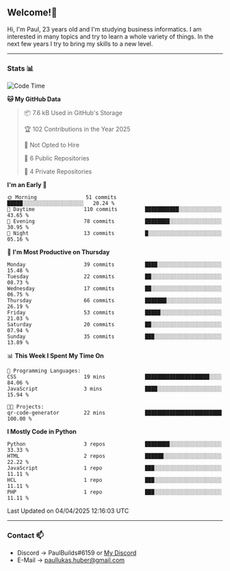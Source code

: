 ## Welcome!👋

Hi, I'm Paul, 23 years old and I'm studying business informatics. I am interested in many topics and try to learn a whole variety of things. In the next few years I try to bring my skills to a new level.

---
### Stats 📊

<!--START_SECTION:waka-->
![Code Time](http://img.shields.io/badge/Code%20Time-116%20hrs%209%20mins-blue)

**🐱 My GitHub Data** 

> 📦 7.6 kB Used in GitHub's Storage 
 > 
> 🏆 102 Contributions in the Year 2025
 > 
> 🚫 Not Opted to Hire
 > 
> 📜 6 Public Repositories 
 > 
> 🔑 4 Private Repositories 
 > 
**I'm an Early 🐤** 

```text
🌞 Morning                51 commits          █████░░░░░░░░░░░░░░░░░░░░   20.24 % 
🌆 Daytime                110 commits         ███████████░░░░░░░░░░░░░░   43.65 % 
🌃 Evening                78 commits          ████████░░░░░░░░░░░░░░░░░   30.95 % 
🌙 Night                  13 commits          █░░░░░░░░░░░░░░░░░░░░░░░░   05.16 % 
```
📅 **I'm Most Productive on Thursday** 

```text
Monday                   39 commits          ████░░░░░░░░░░░░░░░░░░░░░   15.48 % 
Tuesday                  22 commits          ██░░░░░░░░░░░░░░░░░░░░░░░   08.73 % 
Wednesday                17 commits          ██░░░░░░░░░░░░░░░░░░░░░░░   06.75 % 
Thursday                 66 commits          ███████░░░░░░░░░░░░░░░░░░   26.19 % 
Friday                   53 commits          █████░░░░░░░░░░░░░░░░░░░░   21.03 % 
Saturday                 20 commits          ██░░░░░░░░░░░░░░░░░░░░░░░   07.94 % 
Sunday                   35 commits          ███░░░░░░░░░░░░░░░░░░░░░░   13.89 % 
```


📊 **This Week I Spent My Time On** 

```text
💬 Programming Languages: 
CSS                      19 mins             █████████████████████░░░░   84.06 % 
JavaScript               3 mins              ████░░░░░░░░░░░░░░░░░░░░░   15.94 % 

🐱‍💻 Projects: 
qr-code-generator        22 mins             █████████████████████████   100.00 % 
```

**I Mostly Code in Python** 

```text
Python                   3 repos             ████████░░░░░░░░░░░░░░░░░   33.33 % 
HTML                     2 repos             ██████░░░░░░░░░░░░░░░░░░░   22.22 % 
JavaScript               1 repo              ███░░░░░░░░░░░░░░░░░░░░░░   11.11 % 
HCL                      1 repo              ███░░░░░░░░░░░░░░░░░░░░░░   11.11 % 
PHP                      1 repo              ███░░░░░░░░░░░░░░░░░░░░░░   11.11 % 
```




 Last Updated on 04/04/2025 12:16:03 UTC
<!--END_SECTION:waka-->

---
### Contact 📫

* Discord -> PaulBuilds#6159 or [My Discord](https://discord.gg/7kq6UnB)
* E-Mail -> paullukas.huber@gmail.com
